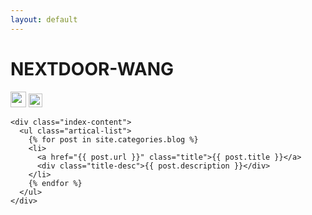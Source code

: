 ```yaml
---
layout: default
---
```


<body>
  <div class="index-wrapper">
    <div class="aside">
      <div class="info-card">
        <h1>NEXTDOOR-WANG</h1>
        <a href="http://weibo.com/u/5058179042" target="_blank"><img src="http://www.weibo.com/favicon.ico" alt="" width="25"/></a>
        <a href="http://www.shell3.com/old_love_html" target="_blank"><img src="https://www.easyicon.net/api/resizeApi.php?id=1178128&size=96" alt="" width="22"/></a>
      </div>
      <div id="particles-js"></div>
    </div>

    <div class="index-content">
      <ul class="artical-list">
        {% for post in site.categories.blog %}
        <li>
          <a href="{{ post.url }}" class="title">{{ post.title }}</a>
          <div class="title-desc">{{ post.description }}</div>
        </li>
        {% endfor %}
      </ul>
    </div>
  </div>
</body>
